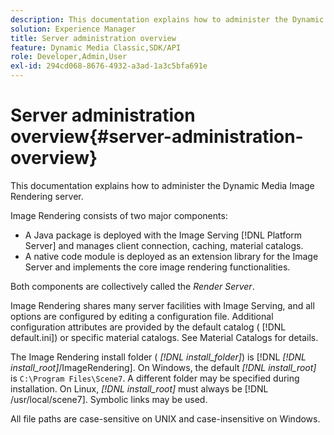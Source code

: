 ```yaml
---
description: This documentation explains how to administer the Dynamic Media Image Rendering server.
solution: Experience Manager
title: Server administration overview
feature: Dynamic Media Classic,SDK/API
role: Developer,Admin,User
exl-id: 294cd068-8676-4932-a3ad-1a3c5bfa691e
---
```

# Server administration overview{#server-administration-overview}

This documentation explains how to administer the Dynamic Media Image Rendering server.

Image Rendering consists of two major components:

* A Java package is deployed with the Image Serving [!DNL Platform Server] and manages client connection, caching, material catalogs. 
* A native code module is deployed as an extension library for the Image Server and implements the core image rendering functionalities.

Both components are collectively called the *Render Server*.

Image Rendering shares many server facilities with Image Serving, and all options are configured by editing a configuration file. Additional configuration attributes are provided by the default catalog ( [!DNL default.ini]) or specific material catalogs. See Material Catalogs for details.

The Image Rendering install folder ( *[!DNL install_folder]*) is [!DNL *[!DNL install_root]*/ImageRendering]. On Windows, the default *[!DNL install_root]* is `C:\Program Files\Scene7`. A different folder may be specified during installation. On Linux, *[!DNL install_root]* must always be [!DNL /usr/local/scene7]. Symbolic links may be used.

All file paths are case-sensitive on UNIX and case-insensitive on Windows.
